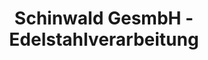 ---
title: "Schinwald GesmbH - Edelstahlverarbeitung"
url: /seekirchen-am-wallersee/schinwald-gesmbh-edelstahlverarbeitung/
shop: Klempner
---